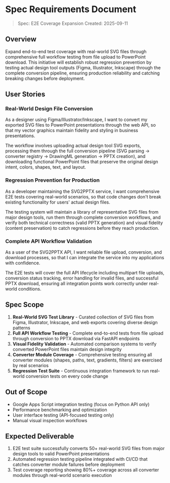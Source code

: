 # Spec Requirements Document

> Spec: E2E Coverage Expansion
> Created: 2025-09-11

## Overview

Expand end-to-end test coverage with real-world SVG files through comprehensive full workflow testing from file upload to PowerPoint download. This initiative will establish robust regression prevention by testing actual design tool outputs (Figma, Illustrator, Inkscape) through the complete conversion pipeline, ensuring production reliability and catching breaking changes before deployment.

## User Stories

### Real-World Design File Conversion

As a designer using Figma/Illustrator/Inkscape, I want to convert my exported SVG files to PowerPoint presentations through the web API, so that my vector graphics maintain fidelity and styling in business presentations.

The workflow involves uploading actual design tool SVG exports, processing them through the full conversion pipeline (SVG parsing → converter registry → DrawingML generation → PPTX creation), and downloading functional PowerPoint files that preserve the original design intent, colors, shapes, text, and layout.

### Regression Prevention for Production

As a developer maintaining the SVG2PPTX service, I want comprehensive E2E tests covering real-world scenarios, so that code changes don't break existing functionality for users' actual design files.

The testing system will maintain a library of representative SVG files from major design tools, run them through complete conversion workflows, and verify both technical correctness (valid PPTX generation) and visual fidelity (content preservation) to catch regressions before they reach production.

### Complete API Workflow Validation

As a user of the SVG2PPTX API, I want reliable file upload, conversion, and download processes, so that I can integrate the service into my applications with confidence.

The E2E tests will cover the full API lifecycle including multipart file uploads, conversion status tracking, error handling for invalid files, and successful PPTX download, ensuring all integration points work correctly under real-world conditions.

## Spec Scope

1. **Real-World SVG Test Library** - Curated collection of SVG files from Figma, Illustrator, Inkscape, and web exports covering diverse design patterns
2. **Full API Workflow Testing** - Complete end-to-end tests from file upload through conversion to PPTX download via FastAPI endpoints
3. **Visual Fidelity Validation** - Automated comparison systems to verify converted PowerPoint files maintain design integrity
4. **Converter Module Coverage** - Comprehensive testing ensuring all converter modules (shapes, paths, text, gradients, filters) are exercised by real scenarios
5. **Regression Test Suite** - Continuous integration framework to run real-world conversion tests on every code change

## Out of Scope

- Google Apps Script integration testing (focus on Python API only)
- Performance benchmarking and optimization
- User interface testing (API-focused testing only)
- Manual visual inspection workflows

## Expected Deliverable

1. E2E test suite successfully converts 50+ real-world SVG files from major design tools to valid PowerPoint presentations
2. Automated regression testing pipeline integrated with CI/CD that catches converter module failures before deployment
3. Test coverage reporting showing 80%+ coverage across all converter modules through real-world scenario execution